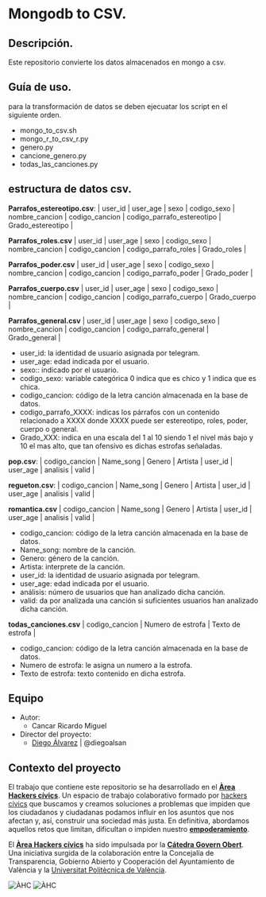# Mongodb to CSV.

## Descripción.
Este repositorio convierte los datos almacenados en mongo a csv.

## Guía de uso.
para la transformación de datos se deben ejecuatar los script en el siguiente orden.

- mongo_to_csv.sh
- mongo_r_to_csv_r.py
- genero.py
- cancione_genero.py
- todas_las_canciones.py


## estructura de datos csv.
**Parrafos_estereotipo.csv**:
   | user_id | user_age | sexo | codigo_sexo | nombre_cancion | codigo_cancion | codigo_parrafo_estereotipo | Grado_estereotipo |

**Parrafos_roles.csv**
   | user_id | user_age | sexo | codigo_sexo | nombre_cancion | codigo_cancion | codigo_parrafo_roles | Grado_roles |

**Parrafos_poder.csv**
  | user_id | user_age | sexo | codigo_sexo | nombre_cancion | codigo_cancion | codigo_parrafo_poder | Grado_poder |

**Parrafos_cuerpo.csv**
  | user_id | user_age | sexo | codigo_sexo | nombre_cancion | codigo_cancion | codigo_parrafo_cuerpo | Grado_cuerpo |

**Parrafos_general.csv**
  | user_id | user_age | sexo | codigo_sexo | nombre_cancion | codigo_cancion | codigo_parrafo_general | Grado_general |

- user_id: la identidad de usuario asignada por telegram.
- user_age: edad indicada por el usuario.
- sexo:: indicado por el usuario.
- codigo_sexo: variable categórica 0 indica que es chico y 1 indica que es chica.
- codigo_cancion: código de la letra canción almacenada en la base de datos.
- codigo_parrafo_XXXX: indicas los párrafos con un contenido relacionado a XXXX donde XXXX puede ser estereotipo, roles, poder, cuerpo o general.
- Grado_XXX: indica en una escala del 1 al 10 siendo 1 el nivel más bajo y 10 el mas alto, que tan ofensivo es dichas estrofas señaladas. 

**pop.csv**:
  | codigo_cancion | Name_song | Genero | Artista | user_id | user_age | analisis | valid |

**regueton.csv**:
  | codigo_cancion | Name_song | Genero | Artista | user_id | user_age | analisis | valid |

**romantica.csv**
  | codigo_cancion | Name_song | Genero | Artista | user_id | user_age | analisis | valid |

- codigo_cancion: código de la letra canción almacenada en la base de datos.
- Name_song: nombre de la canción.
- Genero: género de la canción.
- Artista: interprete de la canción.
- user_id: la identidad de usuario asignada por telegram.
- user_age: edad indicada por el usuario.
- análisis: número de usuarios que han analizado dicha canción.
- valid: da por analizada una canción si suficientes usuarios han analizado dicha canción. 


**todas_canciones.csv**
  | codigo_cancion | Numero de estrofa | Texto de estrofa |

- codigo_cancion: código de la letra canción almacenada en la base de datos.
- Numero de estrofa: le asigna un numero a la estrofa.
- Texto de estrofa: texto contenido en dicha estrofa.

## Equipo

- Autor:
  - Cancar Ricardo Miguel
- Director del proyecto:
  - [Diego Álvarez](https://about.me/diegoalsan) | @diegoalsan



## Contexto del proyecto

El trabajo que contiene este repositorio se ha desarrollado en el [**Àrea Hackers cívics**](http://civichackers.cc). Un espacio de trabajo colaborativo formado por [hackers cívics](http://civichackers.webs.upv.es/conocenos/que-es-una-hacker-civicoa/) que buscamos y creamos soluciones a problemas que impiden que los ciudadanos y ciudadanas podamos influir en los asuntos que nos afectan y, así, construir una sociedad más justa. En definitiva, abordamos aquellos retos que limitan, dificultan o impiden nuestro [**empoderamiento**](http://civichackers.webs.upv.es/conocenos/una-aproximacion-al-concepto-de-empoderamiento/).

El [**Àrea Hackers cívics**](http://civichackers.cc) ha sido impulsada por la [**Cátedra Govern Obert**](http://www.upv.es/contenidos/CATGO/info/). Una iniciativa surgida de la colaboración entre la Concejalía de Transparencia, Gobierno Abierto y Cooperación del Ayuntamiento de València y la [Universitat Politècnica de València](http://www.upv.es).

  ![ÀHC](http://civichackers.webs.upv.es/wp-content/uploads/2017/02/Logo_CGO_web.png) ![ÀHC](http://civichackers.webs.upv.es/wp-content/uploads/2017/02/logo_AHC_web.png)




